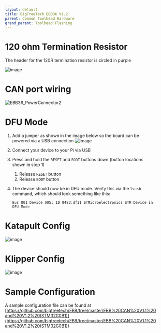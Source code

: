 ```yaml
---
layout: default 
title: BigTreeTech EBB36 V1.2
parent: Common Toolhead Hardware
grand_parent: Toolhead Flashing
---
```


# 120 ohm Termination Resistor

The header for the 120R termination resistor is circled in purple

![image](https://github.com/Esoterical/voron_canbus/assets/124253477/64dc58a0-bd77-4da2-bd55-a58bd25dfacf)


# CAN port wiring

![EBB36_PowerConnector2](https://github.com/Esoterical/voron_canbus/assets/124253477/5d915c3b-ce41-417a-bf05-887c1da230cd)


# DFU Mode
1.  Add a jumper as shown in the image below so the board can be powered via a USB connection
    ![image](https://user-images.githubusercontent.com/124253477/226155159-06afd94e-01fb-4256-89ec-10e59d236eac.png)

2. Connect your device to your Pi via USB
3. Press and hold the `RESET` and `BOOT` buttons down (button locations shown in step 1)
    1. Release `RESET` button
    2. Release `BOOT` button
4. The device should now be in DFU mode. Verify this via the `lsusb` command, which should look something like this:
    ```
    Bus 001 Device 005: ID 0483:df11 STMicroelectronics STM Device in DFU Mode
    ```

# Katapult Config

![image](https://user-images.githubusercontent.com/124253477/228764838-d75c7bc4-a27f-4c3a-b6c8-ef0e78f49f4f.png)


# Klipper Config

![image](https://user-images.githubusercontent.com/124253477/221349102-cd2f4060-9c29-44aa-b722-9883262b2fc3.png)


# Sample Configuration

A sample configuration file can be found at [https://github.com/bigtreetech/EBB/tree/master/EBB%20CAN%20V1.1%20and%20V1.2%20(STM32G0B1)](https://github.com/bigtreetech/EBB/tree/master/EBB%20CAN%20V1.1%20and%20V1.2%20(STM32G0B1))
